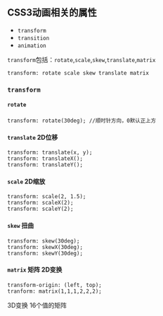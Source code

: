 ## CSS3动画相关的属性
- `transform`
- `transition`
- `animation`

`transform`包括：`rotate`,`scale`,`skew`,`translate`,`matrix`

    transform: rotate scale skew translate matrix

### `transform`
#### `rotate`
    
    transform: rotate(30deg); //顺时针方向，0默认正上方

#### `translate` 2D位移
    
    transform: translate(x, y);
    transform: translateX();
    transform: translateY();

#### `scale` 2D缩放

    transform: scale(2, 1.5);
    transform: scaleX(2);
    transform: scaleY(2);

#### `skew` 扭曲

    transform: skew(30deg);
    transform: skewX(30deg);
    transform: skewY(30deg);

#### `matrix` 矩阵 2D变换

    transform-origin: (left, top);
    tranform: matrix(1,1,1,2,2,2);
    
3D变换 16个值的矩阵


